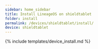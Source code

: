 ```yaml
---
sidebar: home_sidebar
title: Install LineageOS on shieldtablet
folder: install
permalink: /devices/shieldtablet/install/
device: shieldtablet
---
```

{% include templates/device_install.md %}

